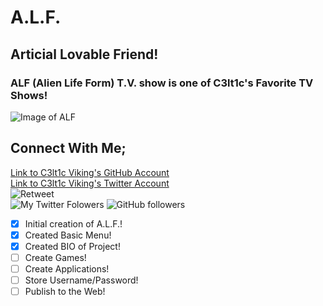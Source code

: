 # A.L.F.

## Articial Lovable Friend!

### ALF (Alien Life Form) T.V. show is one of C3lt1c's Favorite TV Shows!

![Image of ALF](https://www.simplemost.com/wp-content/uploads/2018/08/alf-847x560.jpg)  



## Connect With Me; ##   
[Link to C3lt1c Viking's GitHub Account](https://github.com/C3lt1c-Viking)  
[Link to C3lt1c Viking's Twitter Account](https://twitter.com/C3lt1c-Viking)  
![Retweet](https://img.shields.io/twitter/url?style=social&url=https%3A%2F%2Ftwitter.com%2FC3lt1cViking)  
![My Twitter Folowers](https://img.shields.io/twitter/follow/C3lt1cViking?style=social)
![GitHub followers](https://img.shields.io/github/followers/C3lt1c-Viking?style=social)  



- [x] Initial creation of A.L.F.!  
- [x] Created Basic Menu!  
- [x] Created BIO of Project!  
- [ ] Create Games!  
- [ ] Create Applications!  
- [ ] Store Username/Password!  
- [ ] Publish to the Web!  
